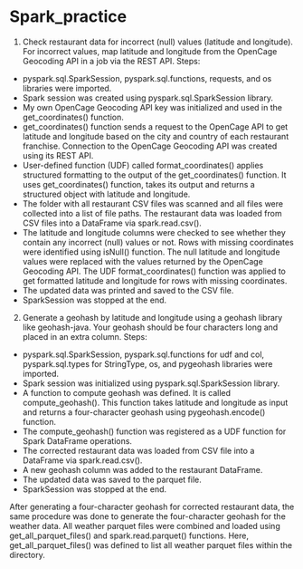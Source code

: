 # Spark_practice

1. Check restaurant data for incorrect (null) values (latitude and longitude). For incorrect values, map latitude and longitude from the OpenCage Geocoding API in a job via the REST API.
Steps:
- pyspark.sql.SparkSession, pyspark.sql.functions, requests, and os libraries were imported.
- Spark session was created using pyspark.sql.SparkSession library.
- My own OpenCage Geocoding API key was initialized and used in the get_coordinates() function.
- get_coordinates() function sends a request to the OpenCage API to get latitude and longitude based on the city and country of each restaurant franchise. Connection to the OpenCage Geocoding API was created using its REST API.
- User-defined function (UDF) called format_coordinates() applies structured formatting to the output of the get_coordinates() function. It uses get_coordinates() function, takes its output and returns a structured object with latitude and longitude.
- The folder with all restaurant CSV files was scanned and all files were collected into a list of file paths. The restaurant data was loaded from CSV files into a DataFrame via spark.read.csv().
- The latitude and longitude columns were checked to see whether they contain any incorrect (null) values or not. Rows with missing coordinates were identified using isNull() function. The null latitude and longitude values were replaced with the values returned by the OpenCage Geocoding API. The UDF format_coordinates() function was applied to get formatted latitude and longitude for rows with missing coordinates.
- The updated data was printed and saved to the CSV file.
- SparkSession was stopped at the end.

2. Generate a geohash by latitude and longitude using a geohash library like geohash-java. Your geohash should be four characters long and placed in an extra column.
Steps:
- pyspark.sql.SparkSession, pyspark.sql.functions for udf and col, pyspark.sql.types for StringType, os, and pygeohash libraries were imported.
- Spark session was initialized using pyspark.sql.SparkSession library.
- A function to compute geohash was defined. It is called compute_geohash(). This function takes latitude and longitude as input and returns a four-character geohash using pygeohash.encode() function.
- The compute_geohash() function was registered as a UDF function for Spark DataFrame operations.
- The corrected restaurant data was loaded from CSV file into a DataFrame via spark.read.csv().
- A new geohash column was added to the restaurant DataFrame.
- The updated data was saved to the parquet file.
- SparkSession was stopped at the end.

After generating a four-character geohash for corrected restaurant data, the same procedure was done to generate the four-character geohash for the weather data. All weather parquet files were combined and loaded using get_all_parquet_files() and spark.read.parquet() functions. Here, get_all_parquet_files() was defined to list all weather parquet files within the directory.
